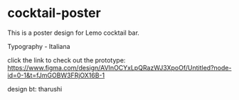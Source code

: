 # cocktail-poster

This is a poster design for Lemo cocktail bar.

Typography - Italiana

click the link to check out the prototype: https://www.figma.com/design/AVInOCYxLpQRazWJ3XpoOf/Untitled?node-id=0-1&t=fJmGOBW3FRjOX16B-1

design bt: tharushi
